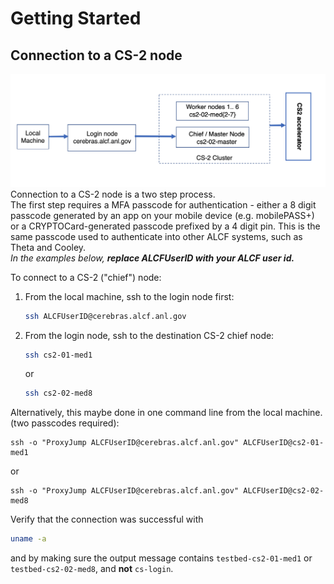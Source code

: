 <!---# Connecting to a CS-2 node--->
# Getting Started

## Connection to a CS-2 node

<!---These instructions presume that you have completed steps 1 and 2 on ALCFs
<a href="https://www.alcf.anl.gov/support-center/get-started">Get Started - Follow these steps to get your research project up and running on ALCF computing resources</a>--->

![CS-2 connection diagram](./Cerebras-connectivity-diagram.png)
Connection to a CS-2 node is a two step process. <br>
The first step requires a MFA passcode for authentication - either a 8 digit passcode generated by an app on your mobile device (e.g. mobilePASS+) or a CRYPTOCard-generated passcode prefixed by a 4 digit pin. This is the same passcode used to authenticate into other ALCF systems, such as Theta and Cooley.<br>
*In the examples below, <strong>replace ALCFUserID with your ALCF user id.</strong>*<br>
<!---[TODO the need for the second authentication step may be eliminated soon.]<br>--->
<!---[TODO testbed-cs2-01-med8.ai.alcf.anl.gov is not currently accessible]<br>--->
To connect to a CS-2 ("chief") node:<br>

1. From the local machine, ssh to the login node first: 
    ```bash
    ssh ALCFUserID@cerebras.alcf.anl.gov
    ```
2. From the login node, ssh to the destination CS-2 chief node:
    ```bash
    ssh cs2-01-med1
    ```
    or
    ```bash
    ssh cs2-02-med8
    ```

Alternatively, this maybe done in one command line from the local machine. (two passcodes required):
```console
ssh -o "ProxyJump ALCFUserID@cerebras.alcf.anl.gov" ALCFUserID@cs2-01-med1
```
or
```console
ssh -o "ProxyJump ALCFUserID@cerebras.alcf.anl.gov" ALCFUserID@cs2-02-med8
```

Verify that the connection was successful with
```bash
uname -a
```
and by making sure the output message contains `testbed-cs2-01-med1` or `testbed-cs2-02-med8`, and <strong>not</strong> `cs-login`.

<!--- This is now all set automatically
## Setup the environment

After ssh'ing to a CS-02 chief node,

```console
source /software/cerebras/cs2-02/envs/cs_env.sh
```

The contents of the `cs_env.sh script` is shown below.

```console
export PATH=$PATH:/software/cerebras/cs2-02/bin
export CS_IP=192.168.220.50
```
--->